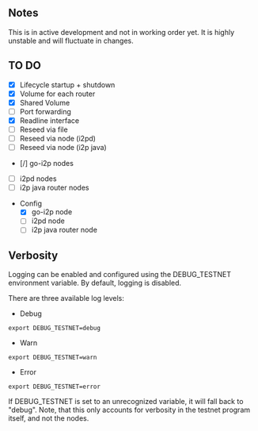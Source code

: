 ## Notes

This is in active development and not in working order yet. It is highly unstable and will fluctuate in changes.

## TO DO
 - [X] Lifecycle startup + shutdown
 - [X] Volume for each router
 - [X] Shared Volume
 - [ ] Port forwarding
 - [X] Readline interface
 - [ ] Reseed via file
 - [ ] Reseed via node (i2pd)
 - [ ] Reseed via node (i2p java)
 - [/] go-i2p nodes
 - [ ] i2pd nodes
 - [ ] i2p java router nodes
 - Config
   - [X] go-i2p node
   - [ ] i2pd node
   - [ ] i2p java router node

## Verbosity ##
Logging can be enabled and configured using the DEBUG_TESTNET environment variable. By default, logging is disabled.

There are three available log levels:

- Debug
```shell
export DEBUG_TESTNET=debug
```
- Warn
```shell
export DEBUG_TESTNET=warn
```
- Error
```shell
export DEBUG_TESTNET=error
```

If DEBUG_TESTNET is set to an unrecognized variable, it will fall back to "debug". Note, that this only accounts for verbosity in the testnet program itself, and not the nodes.